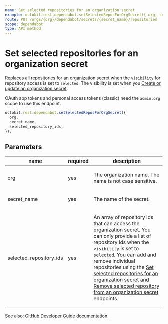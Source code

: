 ```yaml
---
name: Set selected repositories for an organization secret
example: octokit.rest.dependabot.setSelectedReposForOrgSecret({ org, secret_name, selected_repository_ids })
route: PUT /orgs/{org}/dependabot/secrets/{secret_name}/repositories
scope: dependabot
type: API method
---
```


# Set selected repositories for an organization secret

Replaces all repositories for an organization secret when the `visibility`
for repository access is set to `selected`. The visibility is set when you [Create
or update an organization secret](https://docs.github.com/rest/dependabot/secrets#create-or-update-an-organization-secret).

OAuth app tokens and personal access tokens (classic) need the `admin:org` scope to use this endpoint.

```js
octokit.rest.dependabot.setSelectedReposForOrgSecret({
  org,
  secret_name,
  selected_repository_ids,
});
```

## Parameters

<table>
  <thead>
    <tr>
      <th>name</th>
      <th>required</th>
      <th>description</th>
    </tr>
  </thead>
  <tbody>
    <tr><td>org</td><td>yes</td><td>

The organization name. The name is not case sensitive.

</td></tr>
<tr><td>secret_name</td><td>yes</td><td>

The name of the secret.

</td></tr>
<tr><td>selected_repository_ids</td><td>yes</td><td>

An array of repository ids that can access the organization secret. You can only provide a list of repository ids when the `visibility` is set to `selected`. You can add and remove individual repositories using the [Set selected repositories for an organization secret](https://docs.github.com/rest/dependabot/secrets#set-selected-repositories-for-an-organization-secret) and [Remove selected repository from an organization secret](https://docs.github.com/rest/dependabot/secrets#remove-selected-repository-from-an-organization-secret) endpoints.

</td></tr>
  </tbody>
</table>

See also: [GitHub Developer Guide documentation](https://docs.github.com/rest/dependabot/secrets#set-selected-repositories-for-an-organization-secret).

